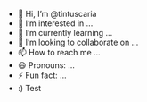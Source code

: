 - 👋 Hi, I’m @tintuscaria
- 👀 I’m interested in ...
- 🌱 I’m currently learning ...
- 💞️ I’m looking to collaborate on ...
- 📫 How to reach me ...
- 😄 Pronouns: ...
- ⚡ Fun fact: ...
- :) Test
<!---
tintuscaria/tintuscaria is a ✨ special ✨ repository because its `README.md` (this file) appears on your GitHub profile.
You can click the Preview link to take a look at your changes.
--->
